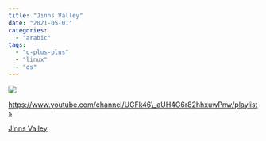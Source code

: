 ```yaml
---
title: "Jinns Valley"
date: "2021-05-01"
categories: 
  - "arabic"
tags: 
  - "c-plus-plus"
  - "linux"
  - "os"
---
```


![](https://yt3.ggpht.com/ytc/AAUvwnirchvt2VabFqdR87mN5VvyHf835AOO84N8kYp3=s176-c-k-c0x00ffffff-no-rj)

https://www.youtube.com/channel/UCFk46\_aUH4G6r82hhxuwPnw/playlists

[Jinns Valley](https://www.youtube.com/channel/UCFk46_aUH4G6r82hhxuwPnw/playlists)
